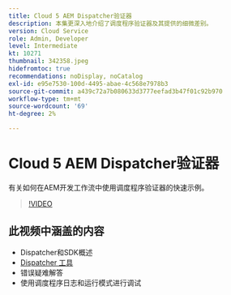 ```yaml
---
title: Cloud 5 AEM Dispatcher验证器
description: 本集更深入地介绍了调度程序验证器及其提供的细微差别。
version: Cloud Service
role: Admin, Developer
level: Intermediate
kt: 10271
thumbnail: 342358.jpeg
hidefromtoc: true
recommendations: noDisplay, noCatalog
exl-id: e95e7530-100d-4495-abae-4c568e7978b3
source-git-commit: a439c72a7b080633d3777eefad3b47f01c92b970
workflow-type: tm+mt
source-wordcount: '69'
ht-degree: 2%

---
```


# Cloud 5 AEM Dispatcher验证器

有关如何在AEM开发工作流中使用调度程序验证器的快速示例。

>[!VIDEO](https://video.tv.adobe.com/v/342358?quality=12&learn=on)

## 此视频中涵盖的内容

+ Dispatcher和SDK概述
+ [Dispatcher 工具](https://experienceleague.adobe.com/docs/experience-manager-cloud-service/content/implementing/content-delivery/validation-debug.html)
+ 错误疑难解答
+ 使用调度程序日志和运行模式进行调试
